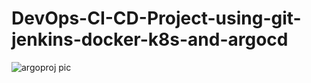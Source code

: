 # DevOps-CI-CD-Project-using-git-jenkins-docker-k8s-and-argocd
![argoproj pic](https://user-images.githubusercontent.com/103496926/228804472-274d8f9d-7d3e-4d05-b6c4-b8554d39962b.png)
